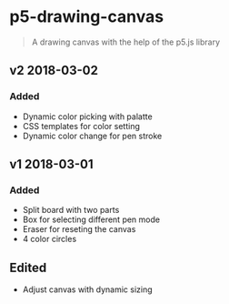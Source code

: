 # p5-drawing-canvas
> A drawing canvas with the help of the p5.js library


## v2 2018-03-02
### Added
- Dynamic color picking with palatte
- CSS templates for color setting
- Dynamic color change for pen stroke

## v1 2018-03-01 
### Added
- Split board with two parts
- Box for selecting different pen mode
- Eraser for reseting the canvas
- 4 color circles

## Edited
- Adjust canvas with dynamic sizing